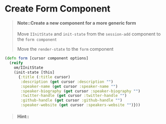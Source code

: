 # Create Form Component

> #### Note::Create a new component for a more generic form
> Move `IInitState` and `init-state` from the `session-add` component to the `form component`
>
> Move the `render-state` to the `form` component

<!--sec data-title="Reveal answer..." data-id="answer001" data-collapse=true ces-->

```clojure
(defn form [cursor component options]
  (reify
    om/IInitState
    (init-state [this]
      {:title (:title cursor)
       :description (get cursor :description "")
       :speaker-name (get cursor :speaker-name "")
       :speaker-biography (get cursor :speaker-biography "")
       :twitter-handle (get cursor :twitter-handle "")
       :github-handle (get cursor :github-handle "")
       :speaker-website (get cursor :speakers-website "")}))
```
<!--endsec-->


> #### Hint::

